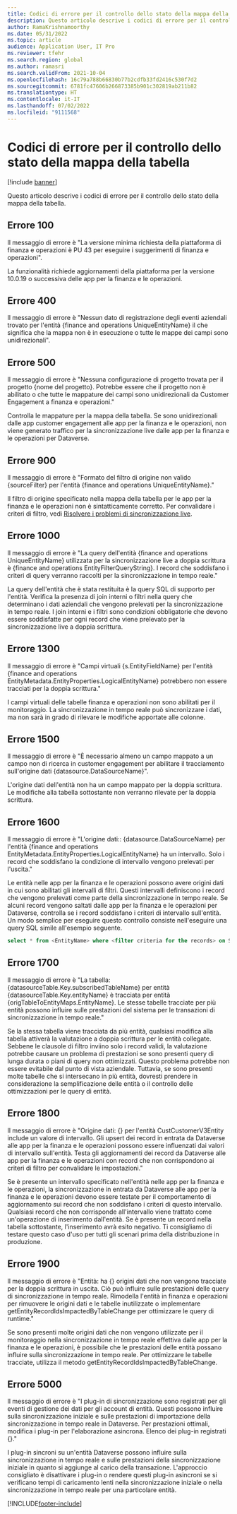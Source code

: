 ```yaml
---
title: Codici di errore per il controllo dello stato della mappa della tabella
description: Questo articolo descrive i codici di errore per il controllo dello stato della mappa della tabella.
author: RamaKrishnamoorthy
ms.date: 05/31/2022
ms.topic: article
audience: Application User, IT Pro
ms.reviewer: tfehr
ms.search.region: global
ms.author: ramasri
ms.search.validFrom: 2021-10-04
ms.openlocfilehash: 16c79a788b66830b77b2cdfb33fd2416c530f7d2
ms.sourcegitcommit: 6781fc47606b266873385b901c302819ab211b82
ms.translationtype: HT
ms.contentlocale: it-IT
ms.lasthandoff: 07/02/2022
ms.locfileid: "9111568"
---
```

# <a name="errors-codes-for-the-table-map-health-check"></a>Codici di errore per il controllo dello stato della mappa della tabella

[!include [banner](../../includes/banner.md)]



Questo articolo descrive i codici di errore per il controllo dello stato della mappa della tabella.

## <a name="error-100"></a>Errore 100

Il messaggio di errore è "La versione minima richiesta della piattaforma di finanza e operazioni è PU 43 per eseguire i suggerimenti di finanza e operazioni".

La funzionalità richiede aggiornamenti della piattaforma per la versione 10.0.19 o successiva delle app per la finanza e le operazioni.

## <a name="error-400"></a>Errore 400

Il messaggio di errore è "Nessun dato di registrazione degli eventi aziendali trovato per l'entità \{finance and operations UniqueEntityName\} il che significa che la mappa non è in esecuzione o tutte le mappe dei campi sono unidirezionali".

## <a name="error-500"></a>Errore 500

Il messaggio di errore è "Nessuna configurazione di progetto trovata per il progetto \{nome del progetto\}. Potrebbe essere che il progetto non è abilitato o che tutte le mappature dei campi sono unidirezionali da Customer Engagement a finanza e operazioni."

Controlla le mappature per la mappa della tabella. Se sono unidirezionali dalle app customer engagement alle app per la finanza e le operazioni, non viene generato traffico per la sincronizzazione live dalle app per la finanza e le operazioni per Dataverse.

## <a name="error-900"></a>Errore 900

Il messaggio di errore è "Formato del filtro di origine non valido \{sourceFilter\} per l'entità \{finance and operations UniqueEntityName\}."

Il filtro di origine specificato nella mappa della tabella per le app per la finanza e le operazioni non è sintatticamente corretto. Per convalidare i criteri di filtro, vedi [Risolvere i problemi di sincronizzazione live](dual-write-troubleshooting-live-sync.md#live-synchronization-issues-that-are-caused-by-incorrect-query-filter-syntax-on-the-dual-write-maps).

## <a name="error-1000"></a>Errore 1000

Il messaggio di errore è "La query dell'entità \{finance and operations UniqueEntityName\} utilizzata per la sincronizzazione live a doppia scrittura è \{finance and operations EntityFilterQueryString\}. I record che soddisfano i criteri di query verranno raccolti per la sincronizzazione in tempo reale."

La query dell'entità che è stata restituita è la query SQL di supporto per l'entità. Verifica la presenza di join interni o filtri nella query che determinano i dati aziendali che vengono prelevati per la sincronizzazione in tempo reale. I join interni e i filtri sono condizioni obbligatorie che devono essere soddisfatte per ogni record che viene prelevato per la sincronizzazione live a doppia scrittura.

## <a name="error-1300"></a>Errore 1300

Il messaggio di errore è "Campi virtuali \{s.EntityFieldName\} per l'entità \{finance and operations EntityMetadata.EntityProperties.LogicalEntityName\} potrebbero non essere tracciati per la doppia scrittura."

I campi virtuali delle tabelle finanza e operazioni non sono abilitati per il monitoraggio. La sincronizzazione in tempo reale può sincronizzare i dati, ma non sarà in grado di rilevare le modifiche apportate alle colonne.

## <a name="error-1500"></a>Errore 1500

Il messaggio di errore è "È necessario almeno un campo mappato a un campo non di ricerca in customer engagement per abilitare il tracciamento sull'origine dati \{datasource.DataSourceName\}".

L'origine dati dell'entità non ha un campo mappato per la doppia scrittura. Le modifiche alla tabella sottostante non verranno rilevate per la doppia scrittura.

## <a name="error-1600"></a>Errore 1600

Il messaggio di errore è "L'origine dati:: \{datasource.DataSourceName\} per l'entità \{finance and operations EntityMetadata.EntityProperties.LogicalEntityName\} ha un intervallo. Solo i record che soddisfano la condizione di intervallo vengono prelevati per l'uscita."

Le entità nelle app per la finanza e le operazioni possono avere origini dati in cui sono abilitati gli intervalli di filtri. Questi intervalli definiscono i record che vengono prelevati come parte della sincronizzazione in tempo reale. Se alcuni record vengono saltati dalle app per la finanza e le operazioni per Dataverse, controlla se i record soddisfano i criteri di intervallo sull'entità. Un modo semplice per eseguire questo controllo consiste nell'eseguire una query SQL simile all'esempio seguente.

```sql
select * from <EntityName> where <filter criteria for the records> on SQL.
```

## <a name="error-1700"></a>Errore 1700

Il messaggio di errore è "La tabella: \{datasourceTable.Key.subscribedTableName\} per entità \{datasourceTable.Key.entityName\} è tracciata per entità \{origTableToEntityMaps.EntityName\}. Le stesse tabelle tracciate per più entità possono influire sulle prestazioni del sistema per le transazioni di sincronizzazione in tempo reale."

Se la stessa tabella viene tracciata da più entità, qualsiasi modifica alla tabella attiverà la valutazione a doppia scrittura per le entità collegate. Sebbene le clausole di filtro inviino solo i record validi, la valutazione potrebbe causare un problema di prestazioni se sono presenti query di lunga durata o piani di query non ottimizzati. Questo problema potrebbe non essere evitabile dal punto di vista aziendale. Tuttavia, se sono presenti molte tabelle che si intersecano in più entità, dovresti prendere in considerazione la semplificazione delle entità o il controllo delle ottimizzazioni per le query di entità.

## <a name="error-1800"></a>Errore 1800
Il messaggio di errore è "Origine dati: {} per l'entità CustCustomerV3Entity include un valore di intervallo. Gli upsert dei record in entrata da Dataverse alle app per la finanza e le operazioni possono essere influenzati dai valori di intervallo sull'entità. Testa gli aggiornamenti dei record da Dataverse alle app per la finanza e le operazioni con record che non corrispondono ai criteri di filtro per convalidare le impostazioni."

Se è presente un intervallo specificato nell'entità nelle app per la finanza e le operazioni, la sincronizzazione in entrata da Dataverse alle app per la finanza e le operazioni devono essere testate per il comportamento di aggiornamento sui record che non soddisfano i criteri di questo intervallo. Qualsiasi record che non corrisponde all'intervallo viene trattato come un'operazione di inserimento dall'entità. Se è presente un record nella tabella sottostante, l'inserimento avrà esito negativo. Ti consigliamo di testare questo caso d'uso per tutti gli scenari prima della distribuzione in produzione.

## <a name="error-1900"></a>Errore 1900
Il messaggio di errore è "Entità: ha {} origini dati che non vengono tracciate per la doppia scrittura in uscita. Ciò può influire sulle prestazioni delle query di sincronizzazione in tempo reale. Rimodella l'entità in finanza e operazioni per rimuovere le origini dati e le tabelle inutilizzate o implementare getEntityRecordIdsImpactedByTableChange per ottimizzare le query di runtime."

Se sono presenti molte origini dati che non vengono utilizzate per il monitoraggio nella sincronizzazione in tempo reale effettiva dalle app per la finanza e le operazioni, è possibile che le prestazioni delle entità possano influire sulla sincronizzazione in tempo reale. Per ottimizzare le tabelle tracciate, utilizza il metodo getEntityRecordIdsImpactedByTableChange.

## <a name="error-5000"></a>Errore 5000
Il messaggio di errore è "I plug-in di sincronizzazione sono registrati per gli eventi di gestione dei dati per gli account di entità. Questi possono influire sulla sincronizzazione iniziale e sulle prestazioni di importazione della sincronizzazione in tempo reale in Dataverse. Per prestazioni ottimali, modifica i plug-in per l'elaborazione asincrona. Elenco dei plug-in registrati {}."

I plug-in sincroni su un'entità Dataverse possono influire sulla sincronizzazione in tempo reale e sulle prestazioni della sincronizzazione iniziale in quanto si aggiunge al carico della transazione. L'approccio consigliato è disattivare i plug-in o rendere questi plug-in asincroni se si verificano tempi di caricamento lenti nella sincronizzazione iniziale o nella sincronizzazione in tempo reale per una particolare entità.

[!INCLUDE[footer-include](../../../../includes/footer-banner.md)]

